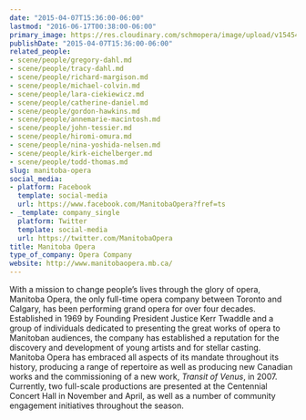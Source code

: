 ```yaml
---
date: "2015-04-07T15:36:00-06:00"
lastmod: "2016-06-17T00:38:00-06:00"
primary_image: https://res.cloudinary.com/schmopera/image/upload/v1545409169/media/webhook-uploads/1466145483754/Logo---MO.jpg.jpg
publishDate: "2015-04-07T15:36:00-06:00"
related_people:
- scene/people/gregory-dahl.md
- scene/people/tracy-dahl.md
- scene/people/richard-margison.md
- scene/people/michael-colvin.md
- scene/people/lara-ciekiewicz.md
- scene/people/catherine-daniel.md
- scene/people/gordon-hawkins.md
- scene/people/annemarie-macintosh.md
- scene/people/john-tessier.md
- scene/people/hiromi-omura.md
- scene/people/nina-yoshida-nelsen.md
- scene/people/kirk-eichelberger.md
- scene/people/todd-thomas.md
slug: manitoba-opera
social_media:
- platform: Facebook
  template: social-media
  url: https://www.facebook.com/ManitobaOpera?fref=ts
- _template: company_single
  platform: Twitter
  template: social-media
  url: https://twitter.com/ManitobaOpera
title: Manitoba Opera
type_of_company: Opera Company
website: http://www.manitobaopera.mb.ca/
---
```


With a mission to change people’s lives through the glory of opera, Manitoba Opera, the only full-time opera company between Toronto and Calgary, has been performing grand opera for over four decades. Established in 1969 by Founding President Justice Kerr Twaddle and a group of individuals dedicated to presenting the great works of opera to Manitoban audiences, the company has established a reputation for the discovery and development of young artists and for stellar casting.  Manitoba Opera has embraced all aspects of its mandate throughout its history, producing a range of repertoire as well as producing new Canadian works and the commissioning of a new work, *Transit of Venus*, in 2007. Currently, two full-scale productions are presented at the Centennial Concert Hall in November and April, as well as a number of community engagement initiatives throughout the season.
